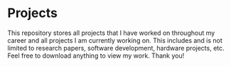 # Projects
This repository stores all projects that I have worked on throughout my career and all projects I am currently working on. This includes and is not limited to research papers, software development, hardware projects, etc. Feel free to download anything to view my work. Thank you! 
